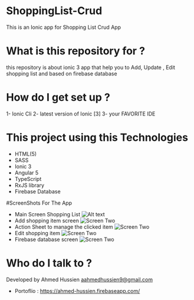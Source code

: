 # ShoppingList-Crud
This is an Ionic app for Shopping List Crud App

# What is this repository for ? 
this repository is about ionic 3 app that help you to Add, Update , Edit shopping list and based on firebase database 

# How do I get set up ? 
1- Ionic Cli 
2- latest version of Ionic [3]
3- your FAVORITE IDE 

# This project using this Technologies 
* HTML(5)
* SASS
* Ionic 3
* Angular 5
* TypeScript
* RxJS library
* Firebase Database

#ScreenShots For The App
 * Main Screen Shopping List 
![Alt text](https://image.ibb.co/h6OYfn/shopping_list_item.png)
 * Add shopping item screen
![Screen Two](https://image.ibb.co/kxmEmS/add_shopping_item.png)
 * Action Sheet to manage the clicked item 
![Screen Two](https://image.ibb.co/jmLqRS/Action_Sheet.png)
* Edit shopping item 
![Screen Two](https://image.ibb.co/bDKH6S/Edit_shopping_item.png)
* Firebase database screen 
![Screen Two](https://image.ibb.co/nyr3fn/database.png)

# Who do I talk to ? 
Developed by Ahmed Hussien 
aahmedhussien9@gmail.com
* Portoflio : https://ahmed-hussien.firebaseapp.com/
